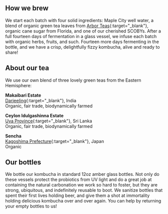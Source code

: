 <h2 class="post--title">How we brew</h2>

We start each batch with four solid ingredients: Maple City well water, a blend of organic green tea leaves from [Arbor Teas][1]{:target="_blank"}, organic cane sugar from Florida, and one of our cherished SCOBYs. After a full fourteen days of fermentation in a glass vessel, we infuse each batch with organic herbs, fruits, and such. Fourteen more days fermenting in the bottle, and we have a crisp, delightfully fizzy kombucha, alive and ready to share!

<h2 class="post--title">About our tea</h2>

We use our own blend of three lovely green teas from the Eastern Hemisphere:

**Makaibari Estate**  
[Darjeeling][2]{:target="_blank"}, India  
Organic, fair trade, biodynamically farmed

**Ceylon Idulgashinna Estate**  
[Uva Province][3]{:target="_blank"}, Sri Lanka  
Organic, fair trade, biodynamically farmed

**Sencha**  
[Kagoshima Prefecture][4]{:target="_blank"}, Japan  
Organic

<h2 class="post--title">Our bottles</h2>

We bottle our kombucha in standard 12oz amber glass bottles. Not only do these vessels protect the probiotics from UV light and do a great job at containing the natural carbonation we work so hard to foster, but they are strong, ubiquitous, and indefinitely reusable to boot. We sanitize bottles that spent their first lives holding beer, and give them a shot at immortality holding delicious kombucha over and over again. You can help by returning your empty bottles to us!

[1]: http://www.arborteas.com
[2]: https://goo.gl/maps/37FJnGAZahK2
[3]: https://goo.gl/maps/Lq6uBYFs55n
[4]: https://goo.gl/maps/gJWVAephJ932
